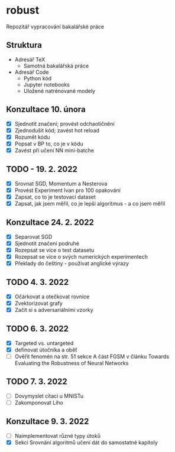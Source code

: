 
# robust

Repozitář vypracování bakalářské práce

## Struktura

* Adresář TeX
  * Samotná bakalářská práce
* Adresář Code
  * Python kód
  * Jupyter notebooks
  * Uložené natrénované modely

## Konzultace 10. února

* [x] Sjednotit značení; provést odchaotičnění
* [x] Zjednodušit kód; zavést hot reload
* [x] Rozumět kódu
* [x] Popsat v BP to, co je v kódu
* [x] Zavést při učení NN mini-batche

## TODO - 19. 2. 2022

* [x] Srovnat SGD, Momentum a Nesterova
* [x] Provést Experiment Ivan pro 100 opakování
* [x] Zapsat, co to je testovací dataset
* [x] Zapsat, jak jsem měřil, co je lepší algoritmus - a co jsem měřil

## Konzultace 24. 2. 2022

* [x] Separovat SGD
* [x] Sjednotit značení podruhé
* [x] Rozepsat se více o test datasetu
* [x] Rozepsat se více o svých numerických experimentech
* [x] Překlady do češtiny - používat anglické výrazy

## TODO 4. 3. 2022

* [x] Očárkovat a otečkovat rovnice
* [x] Zvektorizovat grafy
* [x] Začít si s adversariálními vzorky

## TODO 6. 3. 2022

* [x] Targeted vs. untargeted
* [x] definovat útočníka a oběť
* [ ] Ověřit fenomén na str. 51 sekce A část FGSM v článku Towards Evaluating the Robustness of Neural Networks

## TODO 7. 3. 2022

* [ ] Dovymyslet citaci u MNISTu
* [ ] Zakomponovat Liho

## Konzultace 9. 3. 2022

* [ ] Naimplementovat různé typy útoků
* [x] Sekci Srovnání algoritmů učení dát do samostatné kapitoly
